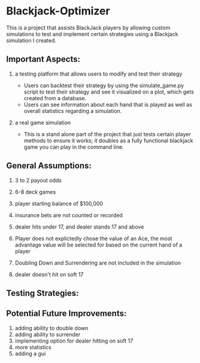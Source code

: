 # Blackjack-Optimizer

This is a project that assists BlackJack players by allowing custom simulations to test and implement certain strategies using a Blackjack simulation I created. 

## Important Aspects: 

1.  a testing platform that allows users to modify and test their strategy

    - Users can backtest their strategy by using the simulate_game.py script to test their strategy and see it visualized on a plot, which gets created from a database.
    - Users can see information about each hand that is played as well as overall statistics regarding a simulation. 

2.  a real game simulation 

    - This is a stand alone part of the project that just tests certain player methods to ensure it works; it doubles as a fully functional blackjack game you can play in the command line.


## General Assumptions:   

1. 3 to 2 payout odds 

2. 6-8 deck games  
    
3. player starting balance of $100,000

4. insurance bets are not counted or recorded

5. dealer hits under 17, and dealer stands 17 and above 

6. Player does not explictedly chose the value of an Ace, the most advantage value will be selected for based on the current hand of a player

7. Doubling Down and Surrendering are not included in the simulation

8. dealer doesn't hit on soft 17

## Testing Strategies: 



## Potential Future Improvements: 
1. adding ability to double down 
2. adding ability to surrender
3. implementing option for dealer hitting on soft 17
4. more statistics 
5. adding a gui 



